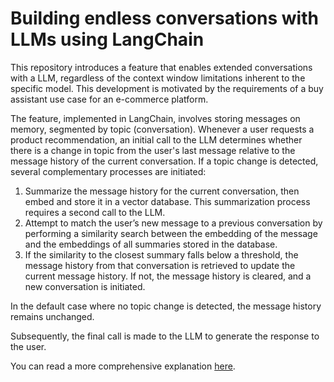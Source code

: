 # Building endless conversations with LLMs using LangChain

This repository introduces a feature that enables extended conversations with a LLM, regardless of the context window limitations inherent to the specific model. This development is motivated by the requirements of a buy assistant use case for an e-commerce platform.

The feature, implemented in LangChain, involves storing messages on memory, segmented by topic (conversation). Whenever a user requests a product recommendation, an initial call to the LLM determines whether there is a change in topic from the user's last message relative to the message history of the current conversation. If a topic change is detected, several complementary processes are initiated:

1) Summarize the message history for the current conversation, then embed and store it in a vector database. This summarization process requires a second call to the LLM.
2) Attempt to match the user’s new message to a previous conversation by performing a similarity search between the embedding of the message and the embeddings of all summaries stored in the database.
3) If the similarity to the closest summary falls below a threshold, the message history from that conversation is retrieved to update the current message history. If not, the message history is cleared, and a new conversation is initiated.

In the default case where no topic change is detected, the message history remains unchanged.

Subsequently, the final call is made to the LLM to generate the response to the user.

You can read a more comprehensive explanation [here](https://medium.com/@fabiancpl91/endless-chat-with-a-llm-using-langchain-98342ee7ec07).
